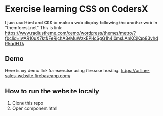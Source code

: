 # Exercise learning CSS on CodersX
I just use Html and CSS to make a web display following the another web in "themforest.net"
This is link: https://www.radiustheme.com/demo/wordpress/themes/metro/?fbclid=IwAR10uX7ktNFeRjchA3eMuWzkEPHcSgG1h4I0msLAnKCjKqp83vhdR5qdHTA 
## Demo
Here is my demo link for exercise using firebase hosting: https://online-sales-website.firebaseapp.com/

## How to run the website locally
1. Clone this repo
2. Open component.html
